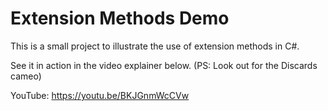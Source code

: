 # Extension Methods Demo
This is a small project to illustrate the use of extension methods in C#.

See it in action in the video explainer below. (PS: Look out for the Discards cameo)

YouTube: https://youtu.be/BKJGnmWcCVw